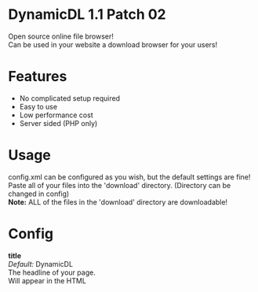# DynamicDL 1.1 Patch 02
Open source online file browser!  
Can be used in your website a download browser for your users!
# Features
* No complicated setup required
* Easy to use
* Low performance cost
* Server sided (PHP only)
# Usage
config.xml can be configured as you wish, but the default settings are fine!  
Paste all of your files into the 'download' directory. (Directory can be changed in config)  
**Note:** ALL of the files in the 'download' directory are downloadable!

# Config  
**title**  
  *Default:* DynamicDL  
  The headline of your page.  
  Will appear in the HTML <title> and as the headline of the site.  
 
**root**  
  *Default:* download  
  The root directory of your downloadables.  
    
**bytefactor**  
  *Default:* 2  
  How the file size should be displayed.
  0: *Byte*, 1: *KB*, 2: *MB*, 3: *GB*  
  
**decimal_points**  
  *Default:* 2  
  The amount of decimal points of the file size.  
  
# Installation:
* Download all of the files
* Copy the files to your webspace
* Create a link to dyndl.php
* Put all of your files into the 'download' directory
* Done!  
Wasn't that complicated, was it?

# Changelog:
### v1.0
*First release*
### v1.1
*Changed config.xml arguments*
### v1.1 Patch 01
*Fixed major bugs that broke folder structures*
### v1.1 Patch 02
*Fixed bug that didn't add the path of the subdirectory into the download URL*
### v1.1 Security Patch 01
*Fixed XSS*
*Fixed entire file system beyond the download directory being exploreable because of ../*
